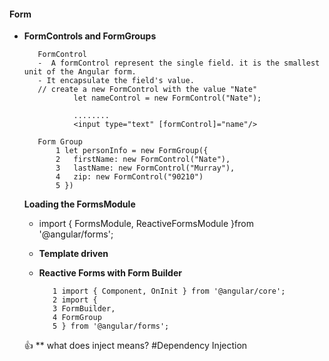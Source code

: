 #### Form ###

- **FormControls and FormGroups**
     ```
        FormControl
        -  A formControl represent the single field. it is the smallest unit of the Angular form.
        - It encapsulate the field's value.
        // create a new FormControl with the value "Nate"
                let nameControl = new FormControl("Nate");

                ........
                <input type="text" [formControl]="name"/>
        
        Form Group
            1 let personInfo = new FormGroup({
            2   firstName: new FormControl("Nate"),
            3   lastName: new FormControl("Murray"),
            4   zip: new FormControl("90210")
            5 })    
     ```
    **Loading the FormsModule**
    - import { FormsModule,  ReactiveFormsModule  }from '@angular/forms';


   * **Template driven**
   
   * **Reactive Forms with Form Builder**
       ```
          1 import { Component, OnInit } from '@angular/core';
          2 import {
          3 FormBuilder,
          4 FormGroup
          5 } from '@angular/forms';
       ```
  :thumbsup: ** what does inject means?
 #Dependency Injection

        


  
  

